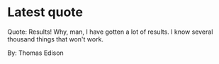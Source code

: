 # Latest quote 

Quote: Results! Why, man, I have gotten a lot of results. I know several thousand things that won't work. 

By: Thomas Edison
